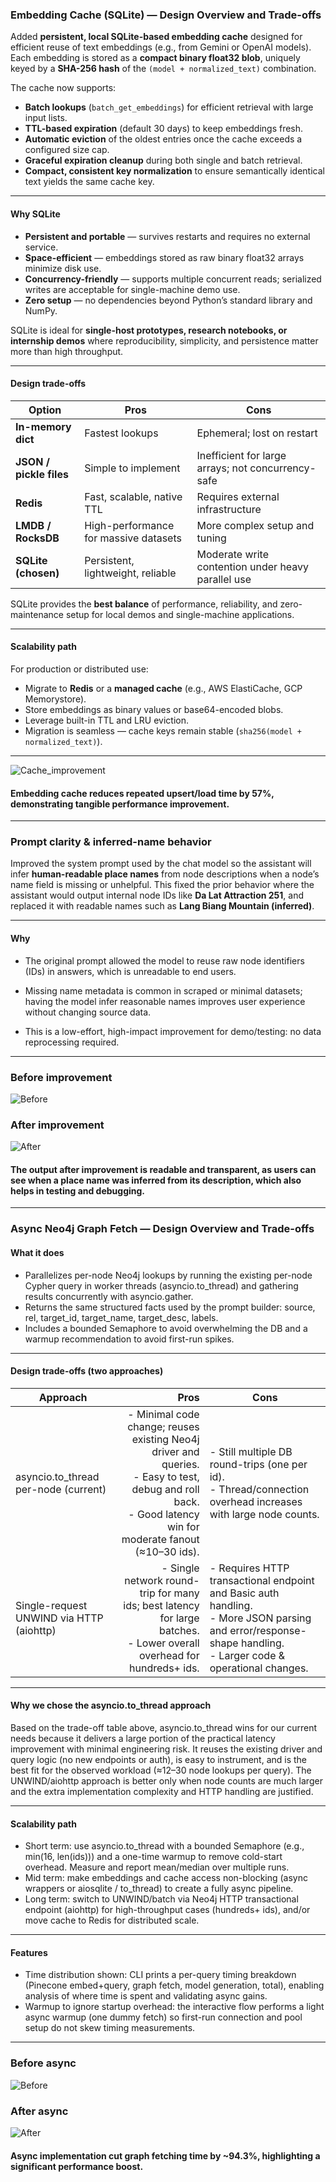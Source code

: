 ### **Embedding Cache (SQLite) — Design Overview and Trade-offs**

Added **persistent, local SQLite-based embedding cache** designed for efficient reuse of text embeddings (e.g., from Gemini or OpenAI models).
Each embedding is stored as a **compact binary float32 blob**, uniquely keyed by a **SHA-256 hash** of the `(model + normalized_text)` combination.

The cache now supports:

- **Batch lookups** (`batch_get_embeddings`) for efficient retrieval with large input lists.
- **TTL-based expiration** (default 30 days) to keep embeddings fresh.
- **Automatic eviction** of the oldest entries once the cache exceeds a configured size cap.
- **Graceful expiration cleanup** during both single and batch retrieval.
- **Compact, consistent key normalization** to ensure semantically identical text yields the same cache key.

---

#### **Why SQLite**

- **Persistent and portable** — survives restarts and requires no external service.
- **Space-efficient** — embeddings stored as raw binary float32 arrays minimize disk use.
- **Concurrency-friendly** — supports multiple concurrent reads; serialized writes are acceptable for single-machine demo use.
- **Zero setup** — no dependencies beyond Python’s standard library and NumPy.

SQLite is ideal for **single-host prototypes, research notebooks, or internship demos** where reproducibility, simplicity, and persistence matter more than high throughput.

---

#### **Design trade-offs**

| Option                  | Pros                                  | Cons                                               |
| ----------------------- | ------------------------------------- | -------------------------------------------------- |
| **In-memory dict**      | Fastest lookups                       | Ephemeral; lost on restart                         |
| **JSON / pickle files** | Simple to implement                   | Inefficient for large arrays; not concurrency-safe |
| **Redis**               | Fast, scalable, native TTL            | Requires external infrastructure                   |
| **LMDB / RocksDB**      | High-performance for massive datasets | More complex setup and tuning                      |
| **SQLite (chosen)**     | Persistent, lightweight, reliable     | Moderate write contention under heavy parallel use |

SQLite provides the **best balance** of performance, reliability, and zero-maintenance setup for local demos and single-machine applications.

---

#### **Scalability path**

For production or distributed use:

- Migrate to **Redis** or a **managed cache** (e.g., AWS ElastiCache, GCP Memorystore).
- Store embeddings as binary values or base64-encoded blobs.
- Leverage built-in TTL and LRU eviction.
- Migration is seamless — cache keys remain stable (`sha256(model + normalized_text)`).

---

![Cache_improvement](https://i.ibb.co/RTnZRq8L/cache-improvement.png)

#### Embedding cache reduces repeated upsert/load time by 57%, demonstrating tangible performance improvement.

---

### **Prompt clarity & inferred-name behavior**

Improved the system prompt used by the chat model so the assistant will infer **human-readable place names** from node descriptions when a node’s name field is missing or unhelpful. This fixed the prior behavior where the assistant would output internal node IDs like **Da Lat Attraction 251**, and replaced it with readable names such as **Lang Biang Mountain (inferred)**.

---

#### **Why**

- The original prompt allowed the model to reuse raw node identifiers (IDs) in answers, which is unreadable to end users.

- Missing name metadata is common in scraped or minimal datasets; having the model infer reasonable names improves user experience without changing source data.

- This is a low-effort, high-impact improvement for demo/testing: no data reprocessing required.

---

### **Before improvement**

![Before](https://i.ibb.co/9HZknZxd/before-prompt-improv.png)

### **After improvement**

![After](https://i.ibb.co/svR8pRhF/after-prompt-improv.png)

#### The output after improvement is readable and transparent, as users can see when a place name was inferred from its description, which also helps in testing and debugging.

---

### **Async Neo4j Graph Fetch — Design Overview and Trade-offs**

#### **What it does**

- Parallelizes per-node Neo4j lookups by running the existing per-node Cypher query in worker threads (asyncio.to_thread) and gathering results concurrently with asyncio.gather.
- Returns the same structured facts used by the prompt builder: source, rel, target_id, target_name, target_desc, labels.
- Includes a bounded Semaphore to avoid overwhelming the DB and a warmup recommendation to avoid first-run spikes.

---

#### **Design trade-offs (two approaches)**

| Approach                                 |                                                                                                                                                               Pros | Cons                                                                                                                                                                |
| ---------------------------------------- | -----------------------------------------------------------------------------------------------------------------------------------------------------------------: | ------------------------------------------------------------------------------------------------------------------------------------------------------------------- |
| asyncio.to_thread per-node (current)     | - Minimal code change; reuses existing Neo4j driver and queries. <br>- Easy to test, debug and roll back. <br>- Good latency win for moderate fanout (≈10–30 ids). | - Still multiple DB round-trips (one per id). <br>- Thread/connection overhead increases with large node counts.                                                    |
| Single-request UNWIND via HTTP (aiohttp) |                                          - Single network round-trip for many ids; best latency for large batches. <br>- Lower overall overhead for hundreds+ ids. | - Requires HTTP transactional endpoint and Basic auth handling. <br>- More JSON parsing and error/response-shape handling. <br>- Larger code & operational changes. |

---

#### **Why we chose the asyncio.to_thread approach**

Based on the trade-off table above, asyncio.to_thread wins for our current needs because it delivers a large portion of the practical latency improvement with minimal engineering risk. It reuses the existing driver and query logic (no new endpoints or auth), is easy to instrument, and is the best fit for the observed workload (≈12–30 node lookups per query). The UNWIND/aiohttp approach is better only when node counts are much larger and the extra implementation complexity and HTTP handling are justified.

---

#### **Scalability path**

- Short term: use asyncio.to_thread with a bounded Semaphore (e.g., min(16, len(ids))) and a one-time warmup to remove cold-start overhead. Measure and report mean/median over multiple runs.
- Mid term: make embeddings and cache access non-blocking (async wrappers or aiosqlite / to_thread) to create a fully async pipeline.
- Long term: switch to UNWIND/batch via Neo4j HTTP transactional endpoint (aiohttp) for high-throughput cases (hundreds+ ids), and/or move cache to Redis for distributed scale.

---

#### **Features**

- Time distribution shown: CLI prints a per-query timing breakdown (Pinecone embed+query, graph fetch, model generation, total), enabling analysis of where time is spent and validating async gains.
- Warmup to ignore startup overhead: the interactive flow performs a light async warmup (one dummy fetch) so first-run connection and pool setup do not skew timing measurements.

---

### **Before async**

![Before](https://i.ibb.co/SD2zYnzY/before-async.png)

### **After async**

![After](https://i.ibb.co/67mB44ZK/after-async.png)

#### Async implementation cut graph fetching time by ~94.3%, highlighting a significant performance boost.
